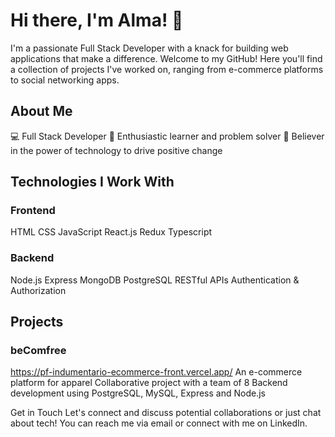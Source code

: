 # Hi there, I'm Alma! 👋
I'm a passionate Full Stack Developer with a knack for building web applications that make a difference. Welcome to my GitHub! Here you'll find a collection of projects I've worked on, ranging from e-commerce platforms to social networking apps.

## About Me
💻 Full Stack Developer
🌟 Enthusiastic learner and problem solver
🚀 Believer in the power of technology to drive positive change
## Technologies I Work With
### Frontend
HTML
CSS 
JavaScript 
React.js
Redux
Typescript

### Backend
Node.js
Express
MongoDB
PostgreSQL
RESTful APIs
Authentication & Authorization
## Projects
### beComfree
https://pf-indumentario-ecommerce-front.vercel.app/
An e-commerce platform for apparel
Collaborative project with a team of 8
Backend development using PostgreSQL, MySQL, Express and Node.js

Get in Touch
Let's connect and discuss potential collaborations or just chat about tech! You can reach me via email or connect with me on LinkedIn.

